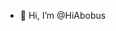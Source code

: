 - 👋 Hi, I’m @HiAbobus

<!---
HiAbobus/HiAbobus is a ✨ special ✨ repository because its `README.md` (this file) appears on your GitHub profile.
You can click the Preview link to take a look at your changes.
--->
